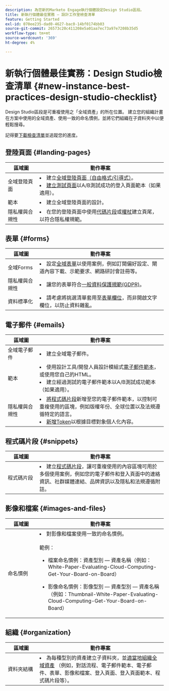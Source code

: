 ```yaml
---
description: 為您新的Marketo Engage執行個體設定Design Studio區段。
title: 新執行個體最佳實務 — 設計工作室檢查清單
feature: Getting Started
exl-id: 070ee235-dad0-4627-bac0-14bf0174bb03
source-git-commit: 26573c20c411208e5a01aa7ec73a97e7208b35d5
workflow-type: tm+mt
source-wordcount: '369'
ht-degree: 4%

---
```


# 新執行個體最佳實務：Design Studio檢查清單 {#new-instance-best-practices-design-studio-checklist}

Design Studio區段是可重複使用之「全域資產」的所在位置。 建立您的組織計畫在方案中使用的全域資產、使用一致的命名慣例，並將它們組織在子資料夾中以便輕鬆搜尋。

記得要[下載檢查清單](/help/marketo/getting-started/implementing-a-new-marketo-engage-instance/assets/adobe-marketo-engage-new-instance-admin-checklist.xlsx)並追蹤您的進度。

## 登陸頁面 {#landing-pages}

<table>
<thead>
  <tr>
    <th style="width:20%">區域圖</th>
    <th style="width:80%">動作專案</th>
  </tr>
</thead>
<tbody>
  <tr>
    <td>全域登陸頁面</td>
    <td><li>建立<a href="https://experienceleague.adobe.com/zh-hant/docs/marketo/using/product-docs/demand-generation/landing-pages/understanding-landing-pages/understanding-free-form-vs-guided-landing-pages#product-docs" target="_blank">全域登陸頁面（自由格式/引導式）</a>。</li>
    <li><a href="https://experienceleague.adobe.com/zh-hant/docs/marketo/using/product-docs/demand-generation/landing-pages/understanding-landing-pages/landing-page-test-groups" target="_blank">建立測試頁面</a>以A/B測試成功的登入頁面範本（如果適用）。</li></td>
  </tr>
  <tr>
    <td>範本</td>
    <td><li>建立全域登陸頁面的設計。</li></td>
  </tr>
  <tr>
    <td>隱私權與合規性</td>
    <td><li>在您的登陸頁面中使用<a href="https://experienceleague.adobe.com/zh-hant/docs/marketo/using/product-docs/demand-generation/landing-pages/personalizing-landing-pages/add-a-snippet-to-a-landing-page" target="_blank">代碼片段</a>或<a href="https://experienceleague.adobe.com/zh-hant/docs/marketo/using/product-docs/demand-generation/landing-pages/personalizing-landing-pages/add-text-and-tokens-to-a-landing-page#add-a-token-to-your-landing-page" target="_blank">權杖</a>建立頁尾，以符合隱私權規範。</li></td>
  </tr>
</tbody>
</table>

## 表單 {#forms}

<table>
<thead>
  <tr>
    <th style="width:20%">區域圖</th>
    <th style="width:80%">動作專案</th>
  </tr>
</thead>
<tbody>
  <tr>
    <td>全域Forms</td>
    <td><li>設定<a href="https://experienceleague.adobe.com/zh-hant/docs/marketo/using/product-docs/demand-generation/forms/creating-a-form/create-a-form#product-docs" target="_blank">全域表單</a>以使用案例，例如訂閱偏好設定、閘道內容下載、示範要求、網路研討會註冊等。</li></td>
  </tr>
  <tr>
    <td>隱私權與合規性</td>
    <td><li>讓您的表單符合<a href="https://business.adobe.com/resources/ebooks/the-gdpr-and-the-marketer.html" target="_blank">一般資料保護規範(GDPR)</a>。</li></td>
  </tr>
  <tr>
    <td>資料標準化</td>
    <td><li>請考慮將挑選清單套用至<a href="https://experienceleague.adobe.com/zh-hant/docs/marketo/using/product-docs/demand-generation/forms/creating-a-form/add-a-field-to-a-form#product-docs" target="_blank">表單欄位</a>，而非開啟文字欄位，以防止資料雜亂。</li></td>
  </tr>
</tbody>
</table>

## 電子郵件 {#emails}

<table>
<thead>
  <tr>
    <th style="width:20%">區域圖</th>
    <th style="width:80%">動作專案</th>
  </tr>
</thead>
<tbody>
  <tr>
    <td>全域電子郵件</td>
    <td><li>建立全域電子郵件。</li></td>
  </tr>
  <tr>
    <td>範本</td>
    <td><li>使用設計工具/開發人員設計模組式<a href="https://experienceleague.adobe.com/zh-hant/docs/marketo/using/product-docs/email-marketing/general/email-editor-2/create-an-email-template" target="_blank">電子郵件範本</a>，或使用您自己的HTML。</li>
    <li>建立經過測試的電子郵件範本以A/B測試成功範本（如果適用）。</li></td>
  </tr>
  <tr>
    <td>隱私權與合規性</td>
    <td><li><a href="https://experienceleague.adobe.com/zh-hant/docs/marketo/using/product-docs/email-marketing/general/functions-in-the-editor/add-a-snippet-to-an-email" target="_blank">將程式碼片段</a>新增至您的電子郵件範本，以控制可重複使用的區塊，例如版權年份、全球位置以及法規遵循特定的語言。</li>
    <li><a href="https://experienceleague.adobe.com/zh-hant/docs/marketo/using/product-docs/email-marketing/general/using-tokens/add-an-email-script-token-to-your-email" target="_blank">新增Token</a>以根據目標對象個人化內容。</li></td>
  </tr>
</tbody>
</table>

## 程式碼片段 {#snippets}

<table>
<thead>
  <tr>
    <th style="width:20%">區域圖</th>
    <th style="width:80%">動作專案</th>
  </tr>
</thead>
<tbody>
  <tr>
    <td>程式碼片段</td>
    <td><li>建立<a href="https://experienceleague.adobe.com/zh-hant/docs/marketo/using/product-docs/personalization/segmentation-and-snippets/snippets/create-a-snippet#product-docs" target="_blank">程式碼片段</a>，讓可重複使用的內容區塊可用於多個使用案例，例如您的電子郵件和登入頁面中的連絡資訊、社群媒體連結、品牌資訊以及隱私和法規遵循附註。</li></td>
  </tr>
</tbody>
</table>

## 影像和檔案 {#images-and-files}

<table>
<thead>
  <tr>
    <th style="width:20%">區域圖</th>
    <th style="width:80%">動作專案</th>
  </tr>
</thead>
<tbody>
  <tr>
    <td>命名慣例</td>
    <td><li>對影像和檔案使用一致的命名慣例。</li>
    <br>範例：
    <br><ul><li>檔案命名慣例：資產型別 — 資產名稱（例如：White-Paper-Evaluating-Cloud-Computing-Get-Your-Board-on-Board）</li>
    <p><li>影像命名慣例：影像型別 — 資產型別 — 資產名稱（例如：Thumbnail-White-Paper-Evaluating-Cloud-Computing-Get-Your-Board-on-Board）</li></td>
  </tr>
</tbody>
</table>

## 組織 {#organization}

<table>
<thead>
  <tr>
    <th style="width:20%">區域圖</th>
    <th style="width:80%">動作專案</th>
  </tr>
</thead>
<tbody>
  <tr>
    <td>資料夾結構 </td>
    <td><li>為每種型別的資產建立子資料夾，並<a href="https://experienceleague.adobe.com/zh-hant/docs/marketo/using/product-docs/demand-generation/images-and-files/organize-your-images-and-files-using-folders" target="_blank">適當地組織全域資產</a> （例如，對話流程、電子郵件範本、電子郵件、表單、影像和檔案、登入頁面、登入頁面範本、程式碼片段等）。</li></td>
  </tr>
</tbody>
</table>
